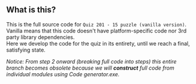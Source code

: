 ## What is this?
This is the full source code for `Quiz 201 - 15 puzzle (vanilla version)`. Vanilla means that this code doesn't have platform-specific code nor 3rd party library dependencies.\
Here we develop the code for the quiz in its entirety, until we reach a final, satisfying state.

_Notice: From step 2 onward (breaking full code into steps) this entire branch becomes obsolete because we will **construct** full code from individual modules using Code generator.exe._
